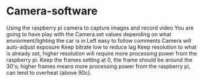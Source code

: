 # Camera-software
Using the raspberry pi camera to capture images and record video
You are going to have play with the Camera.set values depending on what enviorment/lighting the car is in
Left easy to follow comments
Camera will auto-adjust exposure
Keep bitrate low to reduce lag
Keep resolution to what is already set, higher resolution will require more processing power from the raspberry pi. 
Keep the frames setting at 0, the frame should be around the 30's; higher frames means more processing power from the raspberry pi, can tend to overheat (above 90c).
